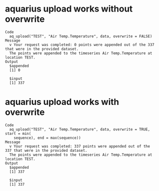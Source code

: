 # aquarius upload works without overwrite

    Code
      aq_upload("TEST", "Air Temp.Temperature", data, overwrite = FALSE)
    Message
      v Your request was completed: 0 points were appended out of the 337 that were in the provided dataset.
      The points were appended to the timeseries Air Temp.Temperature at location TEST.
    Output
      $appended
      [1] 0
      
      $input
      [1] 337
      

# aquarius upload works with overwrite

    Code
      aq_upload("TEST", "Air Temp.Temperature", data, overwrite = TRUE, start = min(
        sequence), end = max(sequence))
    Message
      v Your request was completed: 337 points were appended out of the 337 that were in the provided dataset.
      The points were appended to the timeseries Air Temp.Temperature at location TEST.
    Output
      $appended
      [1] 337
      
      $input
      [1] 337
      

